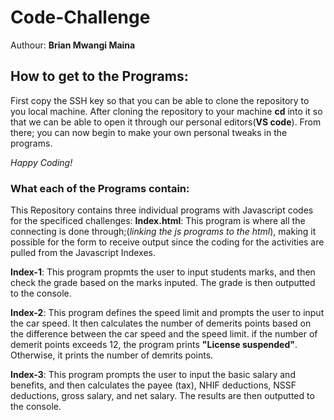 # Code-Challenge
Authour: **Brian Mwangi Maina**

## How to get to the Programs:

First copy the SSH key so that you can be able to clone the repository to you local machine. After cloning the repository to your machine **cd** into it so that we can be able to open it through our personal editors(**VS code**). From there; you can now begin to make your own personal tweaks in the programs.

*Happy Coding!*

### What each of the Programs contain:

This Repository contains three individual programs with Javascript codes for the specificed challenges:
**Index.html**: This program is where all the connecting is done through;(*linking the js programs to the html*), making it possible for the form to receive output since the coding for the activities are pulled from the Javascript Indexes.

**Index-1**: This program propmts the user to input students marks, and then check the grade based on the marks inputed. The grade is then outputted to the console.

**Index-2**: This program defines the speed limit and prompts the user to input the car speed. It then calculates the number of demerits points based on the difference between the car speed and the speed limit. if the number of demerit points exceeds 12, the program prints **"License suspended"**. Otherwise, it prints the number of demrits points.

**Index-3**: This program prompts the user to input the basic salary and benefits, and then calculates the payee (tax), NHIF deductions, NSSF deductions, gross salary, and net salary. The results are then outputted to the console.